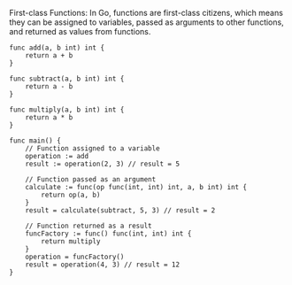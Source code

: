 First-class Functions: In Go, functions are first-class citizens, which means they can be assigned to variables, passed as arguments to other functions, and returned as values from functions.

```
func add(a, b int) int {
    return a + b
}

func subtract(a, b int) int {
    return a - b
}

func multiply(a, b int) int {
    return a * b
}

func main() {
    // Function assigned to a variable
    operation := add
    result := operation(2, 3) // result = 5

    // Function passed as an argument
    calculate := func(op func(int, int) int, a, b int) int {
        return op(a, b)
    }
    result = calculate(subtract, 5, 3) // result = 2

    // Function returned as a result
    funcFactory := func() func(int, int) int {
        return multiply
    }
    operation = funcFactory()
    result = operation(4, 3) // result = 12
}

```